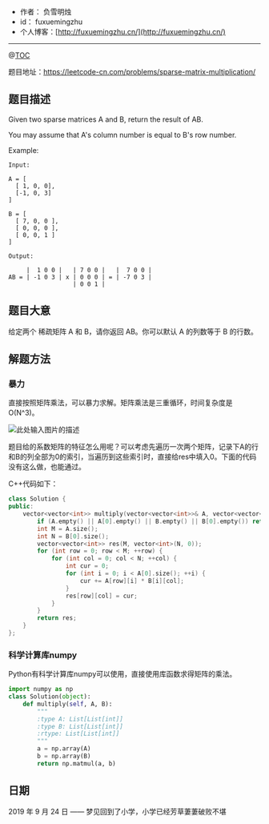 

- 作者：    负雪明烛
- id：      fuxuemingzhu
- 个人博客：[http://fuxuemingzhu.cn/](http://fuxuemingzhu.cn/)

---
@[TOC](目录)

题目地址：https://leetcode-cn.com/problems/sparse-matrix-multiplication/

## 题目描述

Given two sparse matrices A and B, return the result of AB.

You may assume that A's column number is equal to B's row number.

Example:

    Input:

    A = [
      [ 1, 0, 0],
      [-1, 0, 3]
    ]

    B = [
      [ 7, 0, 0 ],
      [ 0, 0, 0 ],
      [ 0, 0, 1 ]
    ]
    
    Output:
    
         |  1 0 0 |   | 7 0 0 |   |  7 0 0 |
    AB = | -1 0 3 | x | 0 0 0 | = | -7 0 3 |
                      | 0 0 1 |


## 题目大意

给定两个 稀疏矩阵 A 和 B，请你返回 AB。你可以默认 A 的列数等于 B 的行数。

## 解题方法

### 暴力

直接按照矩阵乘法，可以暴力求解。矩阵乘法是三重循环，时间复杂度是O(N^3)。

![此处输入图片的描述][1]

题目给的系数矩阵的特征怎么用呢？可以考虑先遍历一次两个矩阵，记录下A的行和B的列全部为0的索引，当遍历到这些索引时，直接给res中填入0。下面的代码没有这么做，也能通过。


C++代码如下：

```cpp
class Solution {
public:
    vector<vector<int>> multiply(vector<vector<int>>& A, vector<vector<int>>& B) {
        if (A.empty() || A[0].empty() || B.empty() || B[0].empty()) return vector<vector<int>>();
        int M = A.size();
        int N = B[0].size();
        vector<vector<int>> res(M, vector<int>(N, 0));
        for (int row = 0; row < M; ++row) {
            for (int col = 0; col < N; ++col) {
                int cur = 0;
                for (int i = 0; i < A[0].size(); ++i) {
                    cur += A[row][i] * B[i][col];
                }
                res[row][col] = cur;
            }
        }
        return res;
    }
};
```

### 科学计算库numpy

Python有科学计算库numpy可以使用，直接使用库函数求得矩阵的乘法。

```python
import numpy as np
class Solution(object):
    def multiply(self, A, B):
        """
        :type A: List[List[int]]
        :type B: List[List[int]]
        :rtype: List[List[int]]
        """
        a = np.array(A)
        b = np.array(B)
        return np.matmul(a, b)
```

## 日期

2019 年 9 月 24 日 —— 梦见回到了小学，小学已经芳草萋萋破败不堪


  [1]: https://timgsa.baidu.com/timg?image&quality=80&size=b9999_10000&sec=1569299800527&di=0791f14b34f5db98eb9acb10fbb908b1&imgtype=0&src=http://gss0.baidu.com/94o3dSag_xI4khGko9WTAnF6hhy/zhidao/pic/item/1ad5ad6eddc451da41652b3bb0fd5266d116324a.jpg
